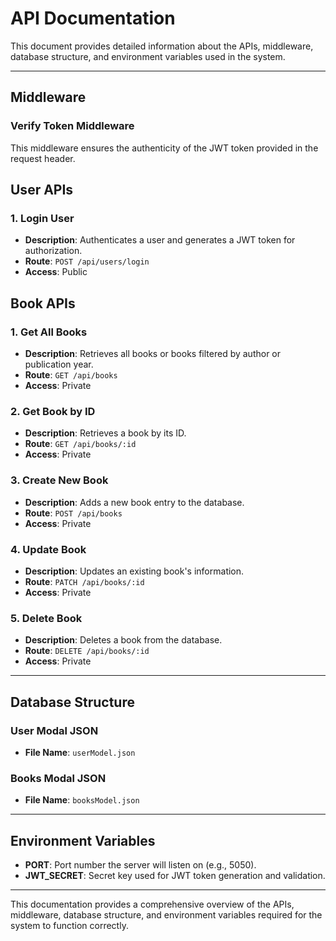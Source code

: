 # API Documentation

This document provides detailed information about the APIs, middleware, database structure, and environment variables used in the system.

---

## Middleware

### Verify Token Middleware

This middleware ensures the authenticity of the JWT token provided in the request header.

## User APIs

### 1. Login User

- **Description**: Authenticates a user and generates a JWT token for authorization.
- **Route**: `POST /api/users/login`
- **Access**: Public

## Book APIs

### 1. Get All Books

- **Description**: Retrieves all books or books filtered by author or publication year.
- **Route**: `GET /api/books`
- **Access**: Private

### 2. Get Book by ID

- **Description**: Retrieves a book by its ID.
- **Route**: `GET /api/books/:id`
- **Access**: Private

### 3. Create New Book

- **Description**: Adds a new book entry to the database.
- **Route**: `POST /api/books`
- **Access**: Private

### 4. Update Book

- **Description**: Updates an existing book's information.
- **Route**: `PATCH /api/books/:id`
- **Access**: Private

### 5. Delete Book

- **Description**: Deletes a book from the database.
- **Route**: `DELETE /api/books/:id`
- **Access**: Private

---

## Database Structure

### User Modal JSON

- **File Name**: `userModel.json`

### Books Modal JSON

- **File Name**: `booksModel.json`

---

## Environment Variables

- **PORT**: Port number the server will listen on (e.g., 5050).
- **JWT_SECRET**: Secret key used for JWT token generation and validation.

---

This documentation provides a comprehensive overview of the APIs, middleware, database structure, and environment variables required for the system to function correctly.
